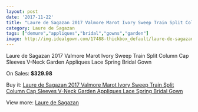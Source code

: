 ```yaml
---
layout: post
date: '2017-11-22'
title: "Laure de Sagazan 2017 Valmore Marot Ivory Sweep Train Split Column Cap Sleeves V-Neck Garden Appliques Lace Spring Bridal Gown"
category: Laure de Sagazan
tags: ["demure","appliques","bridal","gowns","garden"]
image: http://img.idealgown.com/17488-thickbox_default/laure-de-sagazan-2017-valmore-marot-ivory-sweep-train-split-column-cap-sleeves-v-neck-garden-appliques-lace-spring-bridal-gown.jpg
---
```

Laure de Sagazan 2017 Valmore Marot Ivory Sweep Train Split Column Cap Sleeves V-Neck Garden Appliques Lace Spring Bridal Gown

On Sales: **$329.98**
<a href="https://www.idealgown.com/en/laure-de-sagazan/6850-laure-de-sagazan-2017-valmore-marot-ivory-sweep-train-split-column-cap-sleeves-v-neck-garden-appliques-lace-spring-bridal-gown.html"><amp-img layout="responsive" width="600" height="600" src="//img.idealgown.com/17488-thickbox_default/laure-de-sagazan-2017-valmore-marot-ivory-sweep-train-split-column-cap-sleeves-v-neck-garden-appliques-lace-spring-bridal-gown.jpg" alt="Laure de Sagazan 2017 Valmore Marot Ivory Sweep Train Split Column Cap Sleeves V-Neck Garden Appliques Lace Spring Bridal Gown 0" /></a>
<a href="https://www.idealgown.com/en/laure-de-sagazan/6850-laure-de-sagazan-2017-valmore-marot-ivory-sweep-train-split-column-cap-sleeves-v-neck-garden-appliques-lace-spring-bridal-gown.html"><amp-img layout="responsive" width="600" height="600" src="//img.idealgown.com/17495-thickbox_default/laure-de-sagazan-2017-valmore-marot-ivory-sweep-train-split-column-cap-sleeves-v-neck-garden-appliques-lace-spring-bridal-gown.jpg" alt="Laure de Sagazan 2017 Valmore Marot Ivory Sweep Train Split Column Cap Sleeves V-Neck Garden Appliques Lace Spring Bridal Gown 1" /></a>
<a href="https://www.idealgown.com/en/laure-de-sagazan/6850-laure-de-sagazan-2017-valmore-marot-ivory-sweep-train-split-column-cap-sleeves-v-neck-garden-appliques-lace-spring-bridal-gown.html"><amp-img layout="responsive" width="600" height="600" src="//img.idealgown.com/17494-thickbox_default/laure-de-sagazan-2017-valmore-marot-ivory-sweep-train-split-column-cap-sleeves-v-neck-garden-appliques-lace-spring-bridal-gown.jpg" alt="Laure de Sagazan 2017 Valmore Marot Ivory Sweep Train Split Column Cap Sleeves V-Neck Garden Appliques Lace Spring Bridal Gown 2" /></a>
<a href="https://www.idealgown.com/en/laure-de-sagazan/6850-laure-de-sagazan-2017-valmore-marot-ivory-sweep-train-split-column-cap-sleeves-v-neck-garden-appliques-lace-spring-bridal-gown.html"><amp-img layout="responsive" width="600" height="600" src="//img.idealgown.com/17493-thickbox_default/laure-de-sagazan-2017-valmore-marot-ivory-sweep-train-split-column-cap-sleeves-v-neck-garden-appliques-lace-spring-bridal-gown.jpg" alt="Laure de Sagazan 2017 Valmore Marot Ivory Sweep Train Split Column Cap Sleeves V-Neck Garden Appliques Lace Spring Bridal Gown 3" /></a>
<a href="https://www.idealgown.com/en/laure-de-sagazan/6850-laure-de-sagazan-2017-valmore-marot-ivory-sweep-train-split-column-cap-sleeves-v-neck-garden-appliques-lace-spring-bridal-gown.html"><amp-img layout="responsive" width="600" height="600" src="//img.idealgown.com/17492-thickbox_default/laure-de-sagazan-2017-valmore-marot-ivory-sweep-train-split-column-cap-sleeves-v-neck-garden-appliques-lace-spring-bridal-gown.jpg" alt="Laure de Sagazan 2017 Valmore Marot Ivory Sweep Train Split Column Cap Sleeves V-Neck Garden Appliques Lace Spring Bridal Gown 4" /></a>
<a href="https://www.idealgown.com/en/laure-de-sagazan/6850-laure-de-sagazan-2017-valmore-marot-ivory-sweep-train-split-column-cap-sleeves-v-neck-garden-appliques-lace-spring-bridal-gown.html"><amp-img layout="responsive" width="600" height="600" src="//img.idealgown.com/17491-thickbox_default/laure-de-sagazan-2017-valmore-marot-ivory-sweep-train-split-column-cap-sleeves-v-neck-garden-appliques-lace-spring-bridal-gown.jpg" alt="Laure de Sagazan 2017 Valmore Marot Ivory Sweep Train Split Column Cap Sleeves V-Neck Garden Appliques Lace Spring Bridal Gown 5" /></a>
<a href="https://www.idealgown.com/en/laure-de-sagazan/6850-laure-de-sagazan-2017-valmore-marot-ivory-sweep-train-split-column-cap-sleeves-v-neck-garden-appliques-lace-spring-bridal-gown.html"><amp-img layout="responsive" width="600" height="600" src="//img.idealgown.com/17490-thickbox_default/laure-de-sagazan-2017-valmore-marot-ivory-sweep-train-split-column-cap-sleeves-v-neck-garden-appliques-lace-spring-bridal-gown.jpg" alt="Laure de Sagazan 2017 Valmore Marot Ivory Sweep Train Split Column Cap Sleeves V-Neck Garden Appliques Lace Spring Bridal Gown 6" /></a>
<a href="https://www.idealgown.com/en/laure-de-sagazan/6850-laure-de-sagazan-2017-valmore-marot-ivory-sweep-train-split-column-cap-sleeves-v-neck-garden-appliques-lace-spring-bridal-gown.html"><amp-img layout="responsive" width="600" height="600" src="//img.idealgown.com/17489-thickbox_default/laure-de-sagazan-2017-valmore-marot-ivory-sweep-train-split-column-cap-sleeves-v-neck-garden-appliques-lace-spring-bridal-gown.jpg" alt="Laure de Sagazan 2017 Valmore Marot Ivory Sweep Train Split Column Cap Sleeves V-Neck Garden Appliques Lace Spring Bridal Gown 7" /></a>

Buy it: [Laure de Sagazan 2017 Valmore Marot Ivory Sweep Train Split Column Cap Sleeves V-Neck Garden Appliques Lace Spring Bridal Gown](https://www.idealgown.com/en/laure-de-sagazan/6850-laure-de-sagazan-2017-valmore-marot-ivory-sweep-train-split-column-cap-sleeves-v-neck-garden-appliques-lace-spring-bridal-gown.html "Laure de Sagazan 2017 Valmore Marot Ivory Sweep Train Split Column Cap Sleeves V-Neck Garden Appliques Lace Spring Bridal Gown")

View more: [Laure de Sagazan](https://www.idealgown.com/en/119-laure-de-sagazan "Laure de Sagazan")
